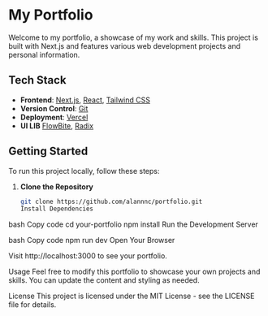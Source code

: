 # My Portfolio

Welcome to my portfolio, a showcase of my work and skills. This project is built with Next.js and features various web development projects and personal information.

## Tech Stack

- **Frontend**: [Next.js](https://nextjs.org/), [React](https://reactjs.org/), [Tailwind CSS](https://tailwindcss.com/)
- **Version Control**: [Git](https://git-scm.com/)
- **Deployment**: [Vercel](https://vercel.com/)
- **UI LIB** [FlowBite](https://flowbite.com/), [Radix](https://radix.ui)

## Getting Started

To run this project locally, follow these steps:

1. **Clone the Repository**

   ```bash
   git clone https://github.com/alannnc/portfolio.git
   Install Dependencies
   ```

bash
Copy code
cd your-portfolio
npm install
Run the Development Server

bash
Copy code
npm run dev
Open Your Browser

Visit http://localhost:3000 to see your portfolio.

Usage
Feel free to modify this portfolio to showcase your own projects and skills. You can update the content and styling as needed.

License
This project is licensed under the MIT License - see the LICENSE file for details.
